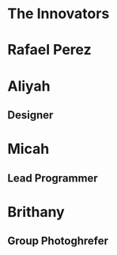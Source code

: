 # The Innovators

# Rafael Perez 

# Aliyah 
## Designer

# Micah
## Lead Programmer

# Brithany
## Group Photoghrefer
